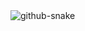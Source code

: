 <picture>
  <source media="(prefers-color-scheme: dark)" srcset="https://crazyairer.github.io/dist/github-snake-dark.svg" />
  <source media="(prefers-color-scheme: light)" srcset="https://crazyairer.github.io/dist/github-snake.svg" />
  <img alt="github-snake" src="https://crazyairer.github.io/dist/github-snake.svg" />
</picture>


